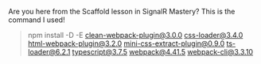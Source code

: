 Are you here from the Scaffold lesson in SignalR Mastery?  This is the command I used!

> npm install -D -E clean-webpack-plugin@3.0.0 css-loader@3.4.0 html-webpack-plugin@3.2.0 mini-css-extract-plugin@0.9.0 ts-loader@6.2.1 typescript@3.7.5 webpack@4.41.5 webpack-cli@3.3.10
